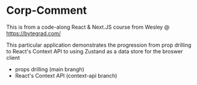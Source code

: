 # Corp-Comment
This is from a code-along React & Next.JS course from Wesley @ https://bytegrad.com/

This particular application demonstrates the progression from prop drilling to React's Context API to using Zustand as a data store for the broswer client  
- props drilling (main brangh)
- React's Context API (context-api branch)
